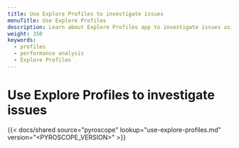 ```yaml
---
title: Use Explore Profiles to investigate issues
menuTitle: Use Explore Profiles
description: Learn about Explore Profiles app to investigate issues using your profiling data.
weight: 350
keywords:
  - profiles
  - performance analysis
  - Explore Profiles
---
```


# Use Explore Profiles to investigate issues

[//]: # 'Introduction to Explore Profiles.'
[//]: # 'This content is located in /pyroscope/docs/sources/shared/intro/use-explore-profiles.md'

{{< docs/shared source="pyroscope" lookup="use-explore-profiles.md" version="<PYROSCOPE_VERSION>" >}}